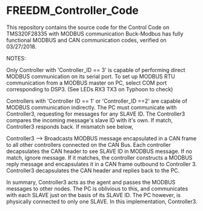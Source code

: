 # FREEDM_Controller_Code
This repository contains the source code for the Control Code on TMS320F28335 with MODBUS communication
 Buck-Modbus has fully functional MODBUS and CAN communication codes, verified on 03/27/2018.
 
 NOTES:
 
 Only Controller with 'Controller_ID == 3' is capable of performing direct MODBUS communication on its serial port.
 To set up MODBUS RTU communication from a MODBUS master on PC, select COM port corresponding to DSP3. (See LEDs RX3 TX3 on Typhoon to check)
 
 Controllers with 'Controller ID == 1' or 'Controller_ID ==2' are capable of MODBUS communication indirectly.
 The PC must communicate with Controller3, requesting for messages for any SLAVE ID.
 The Controller3 compares the incoming message's slave ID with it's own. If match, Controller3 responds back. If mismatch see below,
 
 Controller3 --> Broadcasts MODBUS message encapsulated in a CAN frame to all other controllers connected on the CAN Bus. 
 Each controller decapsulates the CAN header to see SLAVE ID in MODBUS message. If no match, ignore message. 
 If it matches, the controller constructs a MODBUS reply message and encapsulates it in a CAN frame outbound to Controller 3.
 Controller3 decapsulates the CAN header and replies back to the PC.
 
 In summary, Controller3 acts as the agent and passes the MODBUS messages to other nodes. The PC is oblivious to this, and communicates with each SLAVE just on the basis of its SLAVE ID.
 The PC however, is physically connected to only one SLAVE. In this implementation, Controller3.
